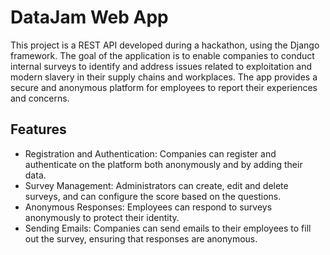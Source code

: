 # DataJam Web App

This project is a REST API developed during a hackathon, using the Django framework. The goal of the application is to enable companies to conduct internal surveys to identify and address issues related to exploitation and modern slavery in their supply chains and workplaces. The app provides a secure and anonymous platform for employees to report their experiences and concerns.

## Features
* Registration and Authentication: Companies can register and authenticate on the platform both anonymously and by adding their data.
* Survey Management: Administrators can create, edit and delete surveys, and can configure the score based on the questions.
* Anonymous Responses: Employees can respond to surveys anonymously to protect their identity.
* Sending Emails: Companies can send emails to their employees to fill out the survey, ensuring that responses are anonymous.
